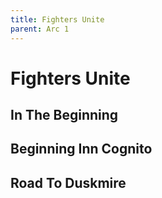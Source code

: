 ```yaml
---
title: Fighters Unite
parent: Arc 1
---
```


# Fighters Unite

## In The Beginning

## Beginning Inn Cognito

## Road To Duskmire